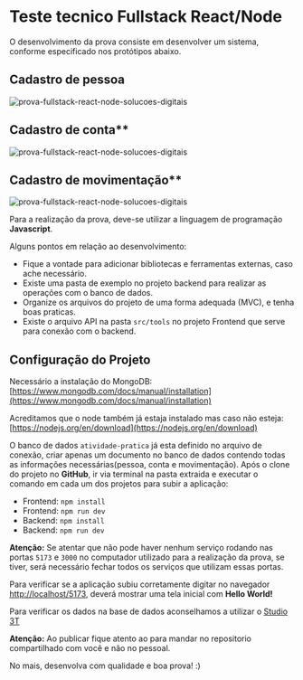 # Teste tecnico Fullstack React/Node

O desenvolvimento da prova consiste em desenvolver um sistema, conforme especificado nos protótipos abaixo.

## Cadastro de pessoa

![prova-fullstack-react-node-solucoes-digitais](imagens/pessoa.png)

## Cadastro de conta**

![prova-fullstack-react-node-solucoes-digitais](imagens/conta.png)

## Cadastro de movimentação**

![prova-fullstack-react-node-solucoes-digitais](imagens/movimentacao.png)

Para a realização da prova, deve-se utilizar a linguagem de programação **Javascript**.

Alguns pontos em relação ao desenvolvimento:

- Fique a vontade para adicionar bibliotecas e ferramentas externas, caso ache necessário.
- Existe uma pasta de exemplo no projeto backend para realizar as operações com o banco de dados.
- Organize os arquivos do projeto de uma forma adequada (MVC), e tenha boas praticas.
- Existe o arquivo API na pasta `src/tools` no projeto Frontend que serve para conexão com o backend.

## Configuração do Projeto

Necessário a instalação do MongoDB: [https://www.mongodb.com/docs/manual/installation](https://www.mongodb.com/docs/manual/installation)

Acreditamos que o node também já estaja instalado mas caso não esteja: [https://nodejs.org/en/download](https://nodejs.org/en/download)

O banco de dados `atividade-pratica` já esta definido no arquivo de conexão, criar apenas um documento no banco de dados contendo todas as informações necessárias(pessoa, conta e movimentação).
Após o clone do projeto no **GitHub**, ir via terminal na pasta extraida e executar o comando em cada um dos projetos para subir a aplicação:

- Frontend: `npm install`
- Frontend: `npm run dev`
- Backend: `npm install`
- Backend: `npm run dev`

**Atenção:** Se atentar que não pode haver nenhum serviço rodando nas portas `5173` e `3000` no computador utilizado para a realização da prova, se tiver, será necessário fechar todos os serviços que utilizam essas portas.

Para verificar se a aplicação subiu corretamente digitar no navegador <http://localhost/5173>, deverá mostrar uma tela inicial com **Hello World!**

Para verificar os dados na base de dados aconselhamos a utilizar o [Studio 3T](https://studio3t.com/download/)

**Atenção:** Ao publicar fique atento ao para mandar no repositorio compartilhado com você e não no pessoal.

No mais, desenvolva com qualidade e boa prova! :)
